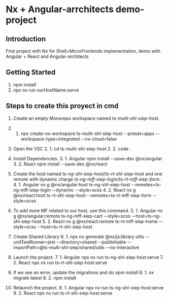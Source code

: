 # Nx + Angular-arrchitects demo-project

## Introduction 
First project with Nx for Shell+MicroFrontends implementation, demo with Angular + React and Angular-architects

## Getting Started
1.	npm install
2.	npx nx run ourHostName:serve

## Steps to create this proyect in cmd
1. Create an empty Monorepo workspace named _ts-multi-shl-siep-host_.
  1. 1. npx create-nx-workspace ts-multi-shl-siep-host --preset=apps --workspace-type=integrated --nx-cloud=false

2. Open the VSC
	2. 1. cd ts-multi-shl-siep-host
	2. 2. code .

3. Install Dependencies.
	3. 1. Angular
          npm install --save-dev @nx/angular
	3. 2. React
          npm install --save-dev @nx/react

4. Create the host named _ts-ng-shl-siep-host/ts-rt-shl-siep-host_ and one remote with dynamic charge _ts-ng-mff-siep-login/ts-rt-mff-siep-form_.
	4. 1. Angular
          nx g @nx/angular:host ts-ng-shl-siep-host --remotes=ts-ng-mff-siep-login --dynamic --style=scss
	4. 2. React
          nx g @nx/react:host ts-rt-shl-siep-host --remotes=ts-rt-mff-siep-form --style=scss

5. To add more MF related to our host, use this command.
	5. 1. Angular
          nx g @nx/angular:remote ts-ng-mff-siep-cart --style=scss --host=ts-ng-shl-siep-host
	5. 2. React
          nx g @nx/react:remote ts-rt-mff-siep-home --style=scss --host=ts-rt-shl-siep-host

6. Create Shared Library
	6. 1. npx nx generate @nx/js:library utils --unitTestRunner=jest --directory=shared --publishable --importPath=@ts-multi-shl-siep/shared/utils --no-interactive

7. Launch the project.
	7. 1. Angular
          npx nx run ts-ng-shl-siep-host:serve
	7. 2. React
          npx nx run ts-rt-shl-siep-host:serve

8. If we see an error, update the migrations and do _npm install_
 	8. 1. nx migrate latest
	8. 2. npm install
	
9. Relaunch the project.
	9. 1. Angular
          npx nx run ts-ng-shl-siep-host:serve
	9. 2. React
          npx nx run ts-rt-shl-siep-host:serve
